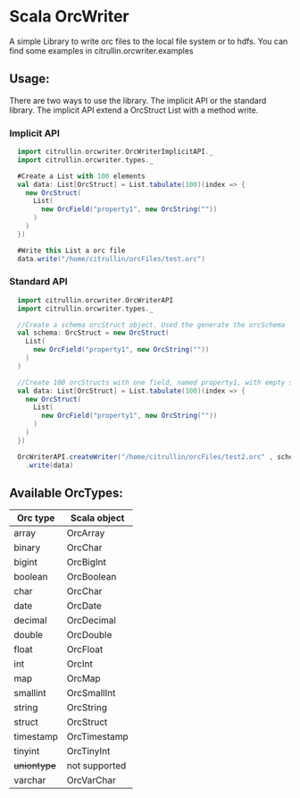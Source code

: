 # Scala OrcWriter

A simple Library to write orc files to the local file system or to hdfs.
You can find some examples in citrullin.orcwriter.examples

## Usage:
There are two ways to use the library. The implicit API or the standard
library. The implicit API extend a OrcStruct List with a method write.

### Implicit API

```scala
  import citrullin.orcwriter.OrcWriterImplicitAPI._
  import citrullin.orcwriter.types._

  #Create a List with 100 elements
  val data: List[OrcStruct] = List.tabulate(100)(index => {
    new OrcStruct(
      List(
        new OrcField("property1", new OrcString(""))
      )
    )
  })

  #Write this List a orc file
  data.write("/home/citrullin/orcFiles/test.orc")
```

### Standard API
```scala
  import citrullin.orcwriter.OrcWriterAPI
  import citrullin.orcwriter.types._

  //Create a schema orcStruct object. Used the generate the orcSchema
  val schema: OrcStruct = new OrcStruct(
    List(
      new OrcField("property1", new OrcString(""))
    )
  )

  //Create 100 orcStructs with one field, named property1, with empty string
  val data: List[OrcStruct] = List.tabulate(100)(index => {
    new OrcStruct(
      List(
        new OrcField("property1", new OrcString(""))
      )
    )
  })

  OrcWriterAPI.createWriter("/home/citrullin/orcFiles/test2.orc" , schema)
    .write(data)
```

## Available OrcTypes:

| Orc type | Scala object |
| -------- | ------------ |
| array    | OrcArray     |
| binary   | OrcChar      |
| bigint   | OrcBigInt    |
| boolean  | OrcBoolean   |
| char     | OrcChar      |
| date     | OrcDate      |
| decimal  | OrcDecimal   |
| double   | OrcDouble    |
| float    | OrcFloat     |
| int      | OrcInt       |
| map      | OrcMap       |
| smallint | OrcSmallInt  |
| string   | OrcString    |
| struct   | OrcStruct    |
| timestamp| OrcTimestamp |
| tinyint  | OrcTinyInt   |
| ~~uniontype~~| not supported|
| varchar  | OrcVarChar   |

